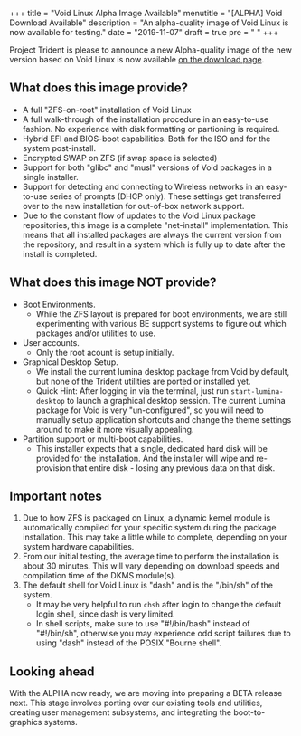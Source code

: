 +++
title = "Void Linux Alpha Image Available"
menutitle = "[ALPHA] Void Download Available"
description = "An alpha-quality image of Void Linux is now available for testing."
date = "2019-11-07"
draft = true
pre = "<i class='fa fa-exclamation'></i>	"
+++


Project Trident is please to announce a new Alpha-quality image of the new version based on Void Linux is now available [on the download page](/download).

## What does this image provide?

* A full "ZFS-on-root" installation of Void Linux
* A full walk-through of the installation procedure in an easy-to-use fashion. No experience with disk formatting or partioning is required.
* Hybrid EFI and BIOS-boot capabilities. Both for the ISO and for the system post-install.
* Encrypted SWAP on ZFS (if swap space is selected)
* Support for both "glibc" and "musl" versions of Void packages in a single installer.
* Support for detecting and connecting to Wireless networks in an easy-to-use series of prompts (DHCP only). These settings get transferred over to the new installation for out-of-box network support.
* Due to the constant flow of updates to the Void Linux package repositories, this image is a complete "net-install" implementation. This means that all installed packages are always the current version from the repository, and result in a system which is fully up to date after the install is completed.

## What does this image NOT provide?

* Boot Environments. 
   * While the ZFS layout is prepared for boot environments, we are still experimenting with various BE support systems to figure out which packages and/or utilities to use.
* User accounts. 
   * Only the root acount is setup initially.
* Graphical Desktop Setup. 
   * We install the current lumina desktop package from Void by default, but none of the Trident utilities are ported or installed yet. 
   * Quick Hint: After logging in via the terminal, just run `start-lumina-desktop` to launch a graphical desktop session. The current Lumina package for Void is very "un-configured", so you will need to manually setup application shortcuts and change the theme settings around to make it more visually appealing.
* Partition support or multi-boot capabilities. 
   * This installer expects that a single, dedicated hard disk will be provided for the installation. And the installer will wipe and re-provision that entire disk - losing any previous data on that disk.

## Important notes

1. Due to how ZFS is packaged on Linux, a dynamic kernel module is automatically compiled for your specific system during the package installation. This may take a little while to complete, depending on your system hardware capabilities.
2. From our initial testing, the average time to perform the installation is about 30 minutes. This will vary depending on download speeds and compilation time of the DKMS module(s).
3. The default shell for Void Linux is "dash" and is the "/bin/sh" of the system.
   * It may be very helpful to run `chsh` after login to change the default login shell, since dash is very limited.
   * In shell scripts, make sure to use "#!/bin/bash" instead of "#!/bin/sh", otherwise you may experience odd script failures due to using "dash" instead of the POSIX "Bourne shell".

## Looking ahead
With the ALPHA now ready, we are moving into preparing a BETA release next. This stage involves porting over our existing tools and utilities, creating user management subsystems, and integrating the boot-to-graphics systems.
